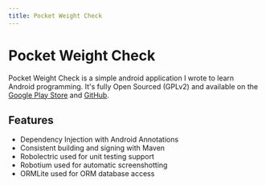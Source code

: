 ```yaml
---
title: Pocket Weight Check
---
```

# Pocket Weight Check

Pocket Weight Check is a simple android application I wrote to learn Android programming. It's fully Open Sourced (GPLv2) and available on the [Google Play Store](https://play.google.com/store/apps/details?id=uk.me.geoffwilliams.pocketweightcheck) and [GitHub](https://github.com/GeoffWilliams/pocketweightcheck).

## Features
* Dependency Injection with Android Annotations
* Consistent building and signing with Maven
* Robolectric used for unit testing support
* Robotium used for automatic screenshotting
* ORMLite used for ORM database access
